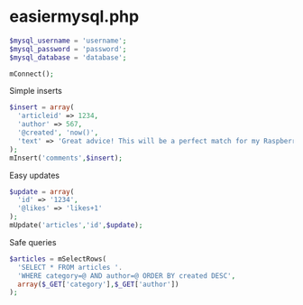 # easiermysql.php

```php
$mysql_username = 'username';
$mysql_password = 'password';
$mysql_database = 'database';

mConnect();
```

Simple inserts
```php
$insert = array(
  'articleid' => 1234,
  'author' => 567,
  '@created', 'now()',
  'text' => 'Great advice! This will be a perfect match for my Raspberry Pi!'
);
mInsert('comments',$insert);
```

Easy updates
```php
$update = array(
  'id' => '1234',
  '@likes' => 'likes+1'
);
mUpdate('articles','id',$update);
```

Safe queries
```php
$articles = mSelectRows(
  'SELECT * FROM articles '.
  'WHERE category=@ AND author=@ ORDER BY created DESC',
  array($_GET['category'],$_GET['author'])
);
```

